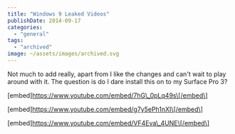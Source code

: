 ```yaml
---
title: "Windows 9 Leaked Videos"
publishDate: 2014-09-17
categories: 
  - "general"
tags:
  - "archived"
image: ~/assets/images/archived.svg
---
```


Not much to add really, apart from I like the changes and can't wait to play around with it. The question is do I dare install this on to my Surface Pro 3?

\[embed\]https://www.youtube.com/embed/7hG\_0pLq49s\[/embed\]

\[embed\]https://www.youtube.com/embed/g7y5ePh1nXI\[/embed\]

\[embed\]https://www.youtube.com/embed/VF4Eva\_4UNE\[/embed\]
